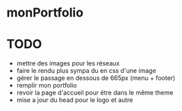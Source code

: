 monPortfolio
============

TODO
====
- mettre des images pour les réseaux
- faire le rendu plus sympa du en css d'une image
- gérer le passage en dessous de 665px (menu + footer)
- remplir mon portfolio
- revoir la page d'accueil pour être dans le même theme
- mise a jour du head pour le logo et autre

